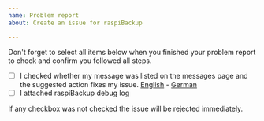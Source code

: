```yaml
---
name: Problem report
about: Create an issue for raspiBackup

---
```


Don't forget to select all items below when you finished your problem report to check and confirm you followed all steps.

* [ ] I checked whether my message was listed on the messages page and the suggested action fixes my issue. [English](https://linux-tips-and-tricks.de/en/rmessages) - [German](https://linux-tips-and-tricks.de/de/fehlermeldungen)
* [ ] I attached raspiBackup debug log

If any checkbox was not checked the issue will be rejected immediately.

